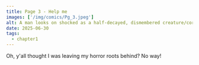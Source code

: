 ```yaml
---
title: Page 3 - Help me
images: ['/img/comics/Pg_3.jpeg']
alt: A man looks on shocked as a half-decayed, dismembered creature/corpse then begins moving and pleading for help. He then glares at it.
date: 2025-06-30
tags:
  - chapter1
---
```

Oh, y'all thought I was leaving my horror roots behind? No way!